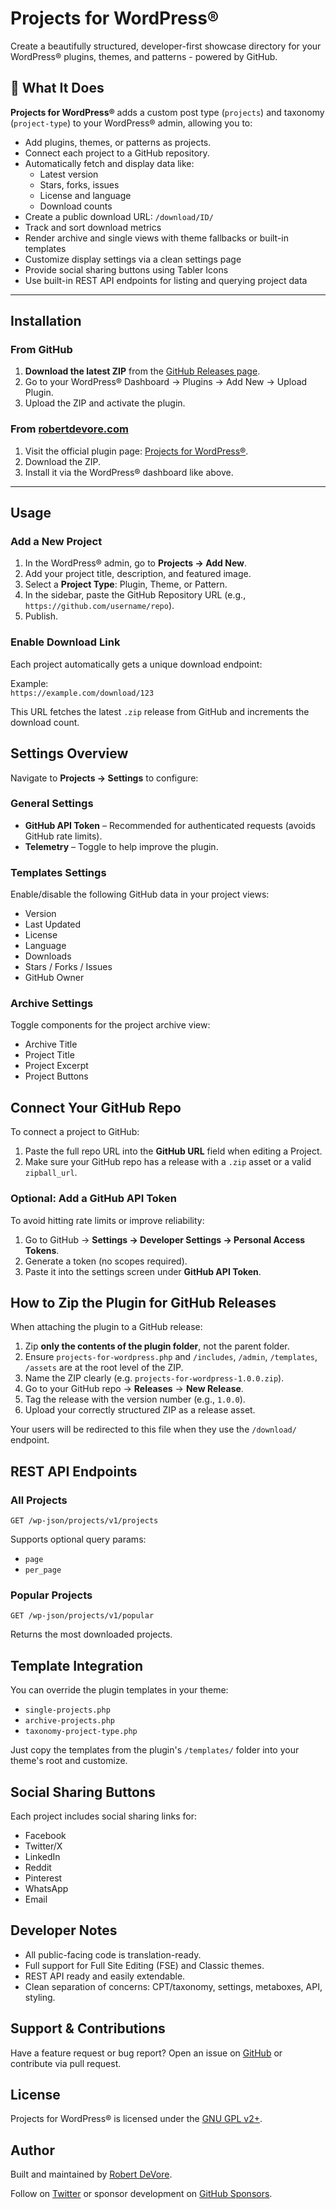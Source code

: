 # Projects for WordPress®

Create a beautifully structured, developer-first showcase directory for your WordPress® plugins, themes, and patterns - powered by GitHub.

## 🔧 What It Does

**Projects for WordPress®** adds a custom post type (`projects`) and taxonomy (`project-type`) to your WordPress® admin, allowing you to:

- Add plugins, themes, or patterns as projects.
- Connect each project to a GitHub repository.
- Automatically fetch and display data like:
  - Latest version
  - Stars, forks, issues
  - License and language
  - Download counts
- Create a public download URL: `/download/ID/`
- Track and sort download metrics
- Render archive and single views with theme fallbacks or built-in templates
- Customize display settings via a clean settings page
- Provide social sharing buttons using Tabler Icons
- Use built-in REST API endpoints for listing and querying project data

---

## Installation

### From GitHub

1. **Download the latest ZIP** from the [GitHub Releases page](https://github.com/robertdevore/projects-for-wordpress/releases).
2. Go to your WordPress® Dashboard → Plugins → Add New → Upload Plugin.
3. Upload the ZIP and activate the plugin.

### From [robertdevore.com](https://www.robertdevore.com)

1. Visit the official plugin page: [Projects for WordPress®](https://www.robertdevore.com/projects/projects-for-wordpress).
2. Download the ZIP.
3. Install it via the WordPress® dashboard like above.

---

## Usage

### Add a New Project

1. In the WordPress® admin, go to **Projects → Add New**.
2. Add your project title, description, and featured image.
3. Select a **Project Type**: Plugin, Theme, or Pattern.
4. In the sidebar, paste the GitHub Repository URL (e.g., `https://github.com/username/repo`).
5. Publish.

### Enable Download Link

Each project automatically gets a unique download endpoint:

Example:  
`https://example.com/download/123`

This URL fetches the latest `.zip` release from GitHub and increments the download count.

## Settings Overview

Navigate to **Projects → Settings** to configure:

### General Settings

- **GitHub API Token** – Recommended for authenticated requests (avoids GitHub rate limits).
- **Telemetry** – Toggle to help improve the plugin.

### Templates Settings

Enable/disable the following GitHub data in your project views:

- Version  
- Last Updated  
- License  
- Language  
- Downloads  
- Stars / Forks / Issues  
- GitHub Owner

### Archive Settings

Toggle components for the project archive view:

- Archive Title  
- Project Title  
- Project Excerpt  
- Project Buttons

## Connect Your GitHub Repo

To connect a project to GitHub:

1. Paste the full repo URL into the **GitHub URL** field when editing a Project.
2. Make sure your GitHub repo has a release with a `.zip` asset or a valid `zipball_url`.

### Optional: Add a GitHub API Token

To avoid hitting rate limits or improve reliability:

1. Go to GitHub → **Settings → Developer Settings → Personal Access Tokens**.
2. Generate a token (no scopes required).
3. Paste it into the settings screen under **GitHub API Token**.

## How to Zip the Plugin for GitHub Releases

When attaching the plugin to a GitHub release:

1. Zip **only the contents of the plugin folder**, not the parent folder.
2. Ensure `projects-for-wordpress.php` and `/includes`, `/admin`, `/templates`, `/assets` are at the root level of the ZIP.
3. Name the ZIP clearly (e.g. `projects-for-wordpress-1.0.0.zip`).
4. Go to your GitHub repo → **Releases** → **New Release**.
5. Tag the release with the version number (e.g., `1.0.0`).
6. Upload your correctly structured ZIP as a release asset.

Your users will be redirected to this file when they use the `/download/` endpoint.

## REST API Endpoints

### All Projects

```http
GET /wp-json/projects/v1/projects
```

Supports optional query params:

- `page`
- `per_page`

### Popular Projects
    
```http
GET /wp-json/projects/v1/popular
```

Returns the most downloaded projects.

## Template Integration

You can override the plugin templates in your theme:

- `single-projects.php`
- `archive-projects.php`
- `taxonomy-project-type.php`

Just copy the templates from the plugin's `/templates/` folder into your theme's root and customize.

## Social Sharing Buttons

Each project includes social sharing links for:

- Facebook
- Twitter/X
- LinkedIn
- Reddit
- Pinterest
- WhatsApp
- Email

## Developer Notes

- All public-facing code is translation-ready.
- Full support for Full Site Editing (FSE) and Classic themes.
- REST API ready and easily extendable.
- Clean separation of concerns: CPT/taxonomy, settings, metaboxes, API, styling.

## Support & Contributions

Have a feature request or bug report? Open an issue on [GitHub](https://github.com/robertdevore/projects-for-wordpress/issues) or contribute via pull request.

## License

Projects for WordPress® is licensed under the [GNU GPL v2+](http://www.gnu.org/licenses/gpl-2.0.txt).

## Author

Built and maintained by [Robert DeVore](https://www.robertdevore.com).

Follow on [Twitter](https://twitter.com/deviorobert) or sponsor development on [GitHub Sponsors](https://github.com/sponsors/robertdevore).
